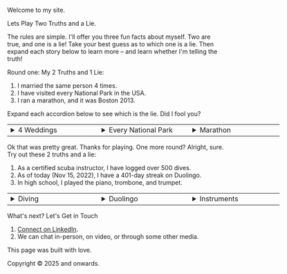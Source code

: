 Welcome to my site.

Lets Play Two Truths and a Lie.

The rules are simple. I'll offer you three fun facts about myself. Two are true, and one is a lie! Take your best guess as to which one is a lie. Then expand each story below to learn more – and learn whether I'm telling the truth!

Round one: My 2 Truths and 1 Lie:
1. I married the same person 4 times.
1. I have visited every National Park in the USA.
1. I ran a marathon, and it was Boston 2013.

Expand each accordion below to see which is the lie. Did I fool you?

<div style="width:100%">
    <table width="100%" style="width:100%; min-width: 80vw;">
        <tr>
            <td width="33%" style="min-width: 20vw;">
                <details><summary>4 Weddings</summary>
                    <p><strong>True.</strong></p>
                    <p>My wife Julia and I had four separate wedding ceremonies, to include friends and family in different parts of the world: Toronto, Ontario, Canada – a hybrid event in July 2014! We hosted a civil ceremony including local guests in-person, with several others joining on Skype. Qingdao, Shandong, China – with Julia's maternal grandparents, relatives, and friends. A seafood banquet. Shanghai, China – with Julia's paternal grandparents, relatives, and friends. A wonderful urban adventure. Wilmington, Delaware, USA – the big party with most of our North American friends. Now we have 4 anniversaries to celebrate! Pictured: Julia and Sam (red dress and red tie towards the right) dance at the North York Civic Center during a casual swing dance event on the same day as our civil ceremony.</p>
                </details>
            </td>
            <td width="33%" style="min-width: 20vw;">
                <details><summary>Every National Park</summary>
                    <p><strong>False.</strong></p>
                    <p>At least as of writing this in 2022, and reviewing it in 2025, I have not been to every national park in the USA. But I have visited several national parks! My wife and I love getting out to explore nature, seeing new places, and collecting stamps. We are often up for a new hiking adventure. We decorate our home with maps collected from our travels – nice reminders of our favorite places. Pictured: we are posing at Moraine Lake in Banff. That's a Canadian National Park! That may have been a hint. 😉 We have visited quite a few national parks in the States as well – with Death Valley, Lassen, Acadia, and Canyonlands all standing out in their own ways.</p>
                </details>
            </td>
            <td width="33%" style="min-width: 20vw;">
                <details><summary>Marathon</summary>
                    <p><strong>True.</strong></p>
                    <p>That was a memorable day: wonderful and terrible at once. I wrote about it, and you can [read my story here](https://blog.sqsinger.com/2013/04/17/boston-marathon-2013/).</p>
                </details>
            </td>
        </tr>
    </table>
</div>


<!-- Moraine Lake Banff – Sam and Julia pose on the rockpile trail before mountains and the blue Moraine Lake National Parks -->
<!-- I have visited every National Park in the USA. Have you really? -->
<!-- BAA Half Afterwards Boston Marathon 2013 I ran a marathon, and it was Boston 2013. You did? -->
<!-- Pictured: Sam and several friends after completing the BAA Half Marathon, a few months before the 2013 full marathon. -->

Ok that was pretty great. Thanks for playing. One more round? Alright, sure. Try out these 2 truths and a lie:
1. As a certified scuba instructor, I have logged over 500 dives. 
1. As of today (Nov 15, 2022), I have a 401-day streak on Duolingo.
1. In high school, I played the piano, trombone, and trumpet.

<div style="width:100%">
    <table width="100%" style="width:100%; min-width: 80vw;">
        <tr>
            <td width="33%" style="min-width: 20vw;">
                <details><summary>Diving</summary>
                    <p><strong>False.</strong></p>
                    <p>Not even close. I have never gone scuba diving. However, I used to do a different kind of diving – the kind from a one-meter springboard. And I was pretty ok. Top 10 in the state of Delaware. It's a small state.
                    <!-- Here I am upside-down mid reverse. -->
                    </p>
                </details>
            </td>
            <td width="33%" style="min-width: 20vw;">
                <details><summary>Duolingo</summary>
                    <p><strong>True.</strong></p>
                    <p>I am studying Mandarin Chinese and have been at it consistently for 401 days as of writing this on Nov 15, 2022. I've also used Duolingo to improve my Spanish, French, Latin, and Italian. But I've spent the most time learning Mandarin, to better connect with my wife's family. Duolingo learning Mandarin</p>
                </details>
            </td>
            <td width="33%" style="min-width: 20vw;">
                <details><summary>Instruments</summary>
                    <p><strong>True.</strong></p>
                    <p>I first learned piano, then trombone, then trumpet. I can play all three, but not skillfully anymore. As of high school, I was actively playing all three on a regular basis. Nowadays, I play some improvisational piano and compose music, just for fun.
                    <!-- Here I am (left) playing trombone in college, at a graduation event. -->
                    </p>
                </details>
            </td>
        </tr>
    </table>
</div>

<!-- A few photos Just a few adventures and fun moments. Minimal context per photo. Feel free to ask me about any/all of these pictures. Click on any photo to see it full-size, and scroll down for captions. If you are logged into HubSpot, then the button to close the lightbox may be obscured by the sprocket button. I'll see if there is an easy fix for that. :) leaves in Wisconsin Julia hanging out in a submerged bench Iceland at Godafoss ballroom dance instructions Goobers Diner with Parents Hello Boston Kitten Mom adopted Stella is the best dog -->

What's next? Let's Get in Touch

1. [Connect on LinkedIn](https://www.linkedin.com/in/sqsinger/).
1. We can chat in-person, on video, or through some other media.

This page was built with love.

Copyright © 2025 and onwards.
